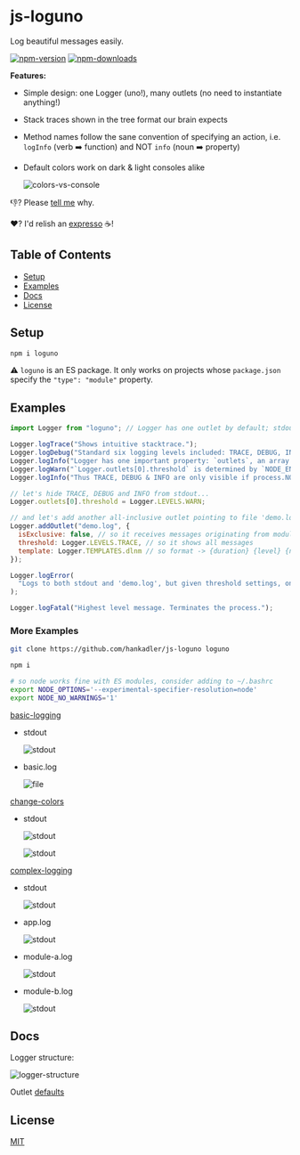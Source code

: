 # js-loguno

Log beautiful messages easily.

[![npm-version](https://img.shields.io/npm/v/loguno.svg)](https://www.npmjs.com/package/loguno)
[![npm-downloads](https://img.shields.io/npm/dm/loguno.svg)](https://npmcharts.com/compare/loguno?minimal=true)

**Features:**

- Simple design: one Logger (uno!), many outlets (no need to instantiate anything!)
- Stack traces shown in the tree format our brain expects
- Method names follow the sane convention of specifying an action,
  i.e. ``logInfo`` (verb :arrow_right: function) and NOT ``info`` (noun :arrow_right: property)
- Default colors work on dark & light consoles alike

  ![colors-vs-console](images/colors-vs-console.png)

:thumbsdown:? Please [tell me](https://github.com/hankadler/js-loguno/issues) why.

:heart:? I'd relish an [expresso](https://www.patreon.com/user?u=80437116) :coffee:!

## Table of Contents

- [Setup](#setup)
- [Examples](#examples)
- [Docs](#docs)
- [License](#license)

## Setup

```bash
npm i loguno
```

:warning: ``loguno`` is an ES package. It only works on projects whose ``package.json`` specify the
``"type": "module"`` property.

## Examples

```js
import Logger from "loguno"; // Logger has one outlet by default; stdout

Logger.logTrace("Shows intuitive stacktrace.");
Logger.logDebug("Standard six logging levels included: TRACE, DEBUG, INFO, WARN, ERROR, FATAL");
Logger.logInfo("Logger has one important property: `outlets`, an array of output config objects.");
Logger.logWarn("`Logger.outlets[0].threshold` is determined by `NODE_ENV`.");
Logger.logInfo("Thus TRACE, DEBUG & INFO are only visible if process.NODE_ENV != 'production'.");

// let's hide TRACE, DEBUG and INFO from stdout...
Logger.outlets[0].threshold = Logger.LEVELS.WARN;

// and let's add another all-inclusive outlet pointing to file 'demo.log'
Logger.addOutlet("demo.log", {
  isExclusive: false, // so it receives messages originating from modules other than this one
  threshold: Logger.LEVELS.TRACE, // so it shows all messages
  template: Logger.TEMPLATES.dlnm // so format -> {duration} {level} {name} : {message}
});

Logger.logError(
  "Logs to both stdout and 'demo.log', but given threshold settings, only 'demo.log' shows trace."
);

Logger.logFatal("Highest level message. Terminates the process.");
```

### More Examples

```bash
git clone https://github.com/hankadler/js-loguno loguno

npm i

# so node works fine with ES modules, consider adding to ~/.bashrc
export NODE_OPTIONS='--experimental-specifier-resolution=node'
export NODE_NO_WARNINGS='1'
```

[basic-logging](examples/basic.js)
  
- stdout
  
  ![stdout](images/basic-stdout.png)
  
- basic.log
  
  ![file](images/basic-file.png)

[change-colors](examples/changeColors.js)

- stdout

  ![stdout](images/change-colors-dark.png)
  
  ![stdout](images/change-colors-light.png)

[complex-logging](examples/complex)

- stdout

  ![stdout](images/complex-logging-stdout.png)

- app.log

  ![stdout](images/complex-logging-app.png)

- module-a.log

  ![stdout](images/complex-logging-module-a.png)

- module-b.log

  ![stdout](images/complex-logging-module-b.png)
 
## Docs

Logger structure:

![logger-structure](images/Logger.svg)

Outlet [defaults](src/constants/DEFAULTS.js)

## License

[MIT](LICENSE)
